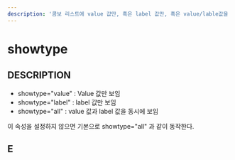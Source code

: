 ```yaml
---
description: '콤보 리스트에 value 값만, 혹은 label 값만, 혹은 value/lable값을 동시에 보이도록 설정한다.'
---
```


# showtype

## DESCRIPTION

* showtype="value" : Value 값만 보임
* showtype="label" : label 값만 보임
* showtype="all" : value 값과 label 값을 동시에 보임

이 속성을 설정하지 않으면 기본으로 showtype="all" 과 같이 동작한다.

## E



